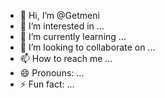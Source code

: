 - 👋 Hi, I’m @Getmeni
- 👀 I’m interested in ...
- 🌱 I’m currently learning ...
- 💞️ I’m looking to collaborate on ...
- 📫 How to reach me ...
- 😄 Pronouns: ...
- ⚡ Fun fact: ...

<!---
Getmeni/Getmeni is a ✨ special ✨ repository because its `README.md` (this file) appears on your GitHub profile.
You can click the Preview link to take a look at your changes.
--->

